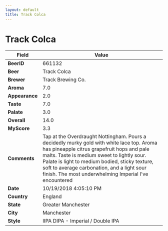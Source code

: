 ```yaml
---
layout: default
title: Track Colca
---
```


# Track Colca

| Field         | Value     |
|---------------|-----------|
| **BeerID** | 661132 |
| **Beer** | Track Colca |
| **Brewer** | Track Brewing Co. |
| **Aroma** | 7.0 |
| **Appearance** | 2.0 |
| **Taste** | 7.0 |
| **Palate** | 3.0 |
| **Overall** | 14.0 |
| **MyScore** | 3.3 |
| **Comments** | Tap at the Overdraught Nottingham. Pours a decidedly murky gold with white lace top. Aroma has pineapple citrus grapefruit hops and pale malts. Taste is medium sweet to lightly sour. Palate is light to medium bodied, sticky texture, soft to average carbonation, and a light sour finish. The most underwhelming Imperial I&#39;ve encountered  |
| **Date** | 10/19/2018 4:05:10 PM |
| **Country** | England |
| **State** | Greater Manchester |
| **City** | Manchester |
| **Style** | IIPA DIPA - Imperial / Double IPA |
